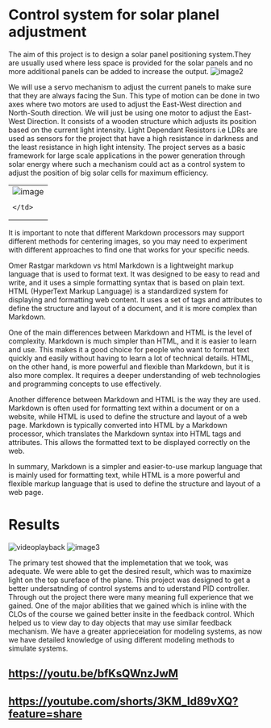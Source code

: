 # Control system for solar planel adjustment
The aim of this project is to design a solar panel positioning system.They are usually used where less space is
provided for the solar panels and no more additional panels can be added to increase the output.
![image2](https://user-images.githubusercontent.com/62338143/211170128-8c5e2df5-32fa-48fd-96c2-2bce01f51ff0.png)


We will use a servo mechanism to adjust the current panels to make sure that they are always facing the Sun.
This type of motion can be done in two axes where two motors are used to adjust the East-West direction and
North-South direction. We will just be using one motor to adjust the East-West Direction.
It consists of a wooden structure which adjusts its position based on the current light intensity. Light Dependant
Resistors i.e LDRs are used as sensors for the project that have a high resistance in darkness and the least
resistance in high light intensity.
The project serves as a basic framework for large scale applications in the power generation through solar
energy where such a mechanism could act as a control system to adjust the position of big solar cells for
maximum efficiency.

<table align="center">
  <tr>
    <td>
      <img src="https://user-images.githubusercontent.com/62338143/211170038-3885d895-3f52-4365-a719-372bfcf668ac.png" alt="image">

    </td>
  </tr>
</table>


It is important to note that different Markdown processors may support different methods for centering images, so you may need to experiment with different approaches to find one that works for your specific needs.




Omer Rastgar
markdown vs html
Markdown is a lightweight markup language that is used to format text. It was designed to be easy to read and write, and it uses a simple formatting syntax that is based on plain text. HTML (HyperText Markup Language) is a standardized system for displaying and formatting web content. It uses a set of tags and attributes to define the structure and layout of a document, and it is more complex than Markdown.

One of the main differences between Markdown and HTML is the level of complexity. Markdown is much simpler than HTML, and it is easier to learn and use. This makes it a good choice for people who want to format text quickly and easily without having to learn a lot of technical details. HTML, on the other hand, is more powerful and flexible than Markdown, but it is also more complex. It requires a deeper understanding of web technologies and programming concepts to use effectively.

Another difference between Markdown and HTML is the way they are used. Markdown is often used for formatting text within a document or on a website, while HTML is used to define the structure and layout of a web page. Markdown is typically converted into HTML by a Markdown processor, which translates the Markdown syntax into HTML tags and attributes. This allows the formatted text to be displayed correctly on the web.

In summary, Markdown is a simpler and easier-to-use markup language that is mainly used for formatting text, while HTML is a more powerful and flexible markup language that is used to define the structure and layout of a web page.





# Results 

![videoplayback](https://user-images.githubusercontent.com/62338143/211167285-0e6f9a5d-2a4b-49bb-b709-d4815f1c3d41.gif)
![image3](https://user-images.githubusercontent.com/62338143/211170213-5de3be3e-73aa-4249-91b1-9e602345e755.png)


The primary test showed that the implemetation that we took, was adequate. We were able to get the desired
result, which was to maximize light on the top sureface of the plane. This project was designed to get a better
undersatnding of control systems and to uderstand PID controller. Through out the project there were many
meaning full experience that we gained. One of the major abilities that we gained which is inline with the CLOs
of the course we gained better insite in the feedback control. Which helped us to view day to day objects that
may use similar feedback mechanism. We have a greater apprieceiation for modeling systems, as now we have
detailed knowledge of using different modeling methods to simulate systems.

## https://youtu.be/bfKsQWnzJwM 
## https://youtube.com/shorts/3KM_Id89vXQ?feature=share
